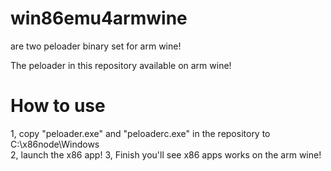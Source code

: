 # win86emu4armwine
are two peloader binary set for arm wine!

The peloader in this repository available on arm wine!

# How to use
1, copy "peloader.exe" and "peloaderc.exe" in the repository to C:\x86node\Windows\
2, launch the x86 app!
3, Finish you'll see x86 apps works on the arm wine!
